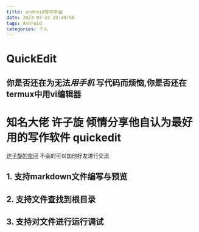 ```yaml
---
title: android写作平台
date: 2023-07-23 23:49:56
tags: Android
categories: 个人
---
```

# QuickEdit
## 你是否还在为无法*用手机* 写代码而烦恼,你是否还在termux中用vi编辑器
# 知名大佬   **许子旋**  倾情分享他自认为最好用的写作软件 quickedit
[许子旋的空间](https://user.qzone.qq.com/1462586668?source=namecardhoverqzone) 不会的可以加他好友进行交流

## 1. 支持markdown文件编写与预览
## 2. 支持文件查找到根目录
## 3. 支持对文件进行运行调试
